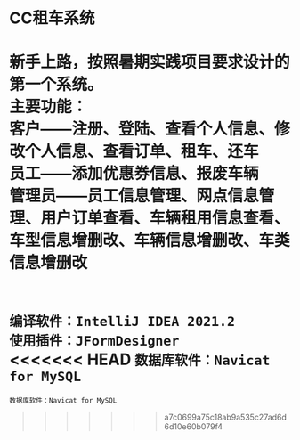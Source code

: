 CC租车系统
====
新手上路，按照暑期实践项目要求设计的第一个系统。<br>
主要功能：<br>
客户——注册、登陆、查看个人信息、修改个人信息、查看订单、租车、还车<br>
员工——添加优惠券信息、报废车辆<br>
管理员——员工信息管理、网点信息管理、用户订单查看、车辆租用信息查看、车型信息增删改、车辆信息增删改、车类信息增删改<br>
<br><br>
`编译软件：IntelliJ IDEA 2021.2`<br>
`使用插件：JFormDesigner`<br>
<<<<<<< HEAD
`数据库软件：Navicat for MySQL`<br>
=======
`数据库软件：Navicat for MySQL`<br>
>>>>>>> a7c0699a75c18ab9a535c27ad6d6d10e60b079f4
